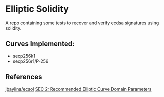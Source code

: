 # Elliptic Solidity

A repo containing some tests to recover and verify ecdsa signatures using solidity.

## Curves Implemented:
* secp256k1
* secp256r1/P-256

## References
[jbaylina/ecsol](https://github.com/jbaylina/ecsol)
[SEC 2: Recommended Elliptic Curve Domain Parameters](http://www.secg.org/SEC2-Ver-1.0.pdf)

